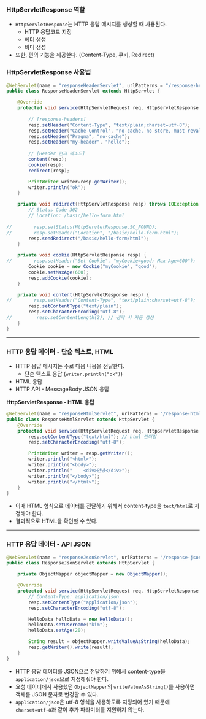### HttpServletResponse 역할
- `HttpServletResponse`는 HTTP 응답 메시지를 생성할 때 사용된다.
  - HTTP 응답코드 지정
  - 헤더 생성
  - 바디 생성
- 또한, 편의 기능을 제공한다. (Content-Type, 쿠키, Redirect)


### HttpServletResponse 사용법
```java
@WebServlet(name = "responseHeaderServlet", urlPatterns = "/response-header")
public class ResponseHeaderServlet extends HttpServlet {

    @Override
    protected void service(HttpServletRequest req, HttpServletResponse resp) throws ServletException, IOException {
        
        // [response-headers]
        resp.setHeader("Content-Type", "text/plain;charset=utf-8");
        resp.setHeader("Cache-Control", "no-cache, no-store, must-revalidate");
        resp.setHeader("Pragma", "no-cache");
        resp.setHeader("my-header", "hello");
        
        // [Header 편의 메소드]
        content(resp);
        cookie(resp);
        redirect(resp);

        PrintWriter writer=resp.getWriter();
        writer.println("ok");
    }

    private void redirect(HttpServletResponse resp) throws IOException {
        // Status Code 302
        // Location: /basic/hello-form.html
        
//        resp.setStatus(HttpServletResponse.SC_FOUND);
//        resp.setHeader("Location", "/basic/hello-form.html");
        resp.sendRedirect("/basic/hello-form/html");
    }

    private void cookie(HttpServletResponse resp) {
//        resp.setHeader("Set-Cookie", "myCookie=good; Max-Age=600");
        Cookie cookie = new Cookie("myCookie", "good");
        cookie.setMaxAge(600);
        resp.addCookie(cookie);
    }

    private void content(HttpServletResponse resp) {
//        resp.setHeader("Content-Type", "text/plain;charset=utf-8");
        resp.setContentType("text/plain");
        resp.setCharacterEncoding("utf-8");
//         resp.setContentLength(2); // 생략 시 자동 생성
    }
}

```
---
### HTTP 응답 데이터 - 단순 텍스트, HTML
- HTTP 응답 메시지는 주로 다음 내용을 전달한다.
  - 단순 텍스트 응답 (`writer.println("ok")`)
- HTML 응답
- HTTP API - MessageBody JSON 응답


**HttpServletResponse - HTML 응답**
```java
@WebServlet(name = "responseHtmlServlet", urlPatterns = "/response-html")
public class ResponseHtmlServlet extends HttpServlet {
    @Override
    protected void service(HttpServletRequest req, HttpServletResponse resp) throws ServletException, IOException {
        resp.setContentType("text/html"); // html 렌더링
        resp.setCharacterEncoding("utf-8");

        PrintWriter writer = resp.getWriter();
        writer.println("<html>");
        writer.println("<body>");
        writer.println("    <div>안녕</div>");
        writer.println("</body>");
        writer.println("</html>");
    }
}
```
- 이때 HTML 형식으로 데이터를 전달하기 위해서 content-type을 `text/html`로 지정해야 한다.
- 결과적으로 HTML을 확인할 수 있다.
---
### HTTP 응답 데이터 - API JSON
```java
@WebServlet(name = "responseJsonServlet", urlPatterns = "/response-json")
public class ResponseJsonServlet extends HttpServlet {

    private ObjectMapper objectMapper = new ObjectMapper();

    @Override
    protected void service(HttpServletRequest req, HttpServletResponse resp) throws ServletException, IOException {
        // Content-Type: application/json
        resp.setContentType("application/json");
        resp.setCharacterEncoding("utf-8");

        HelloData helloData = new HelloData();
        helloData.setUsername("kim");
        helloData.setAge(20);

        String result = objectMapper.writeValueAsString(helloData);
        resp.getWriter().write(result);
    }
}
```
- HTTP 응답 데이터를 JSON으로 전달하기 위해서 content-type을 `application/json`으로 지정해줘야 한다.
- 요청 데이터에서 사용했던 `ObjectMapper`의 `writeValueAsString()`를 사용하면 객체를 JSON 문자로 변경할 수 있다.
- `application/json`은 utf-8 형식을 사용하도록 지정되어 있기 때문에 `charset=utf-8`과 같이 추가 파라미터를 지원하지 않는다.
